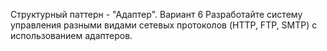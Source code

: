 Структурный паттерн - "Адаптер".
Вариант 6
Разработайте систему управления разными видами сетевых протоколов (HTTP, FTP, SMTP) с использованием адаптеров.